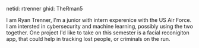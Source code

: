 netid: rtrenner
ghid: TheRman5


I am Ryan Trenner, I'm a junior with intern experenice with the US Air Force.
I am intersted in cybersecurity and machine learning, possibly using the two together.
One project I'd like to take on this semester is a facial reconigiton app, that could help 
in tracking lost people, or criminals on the run. 
